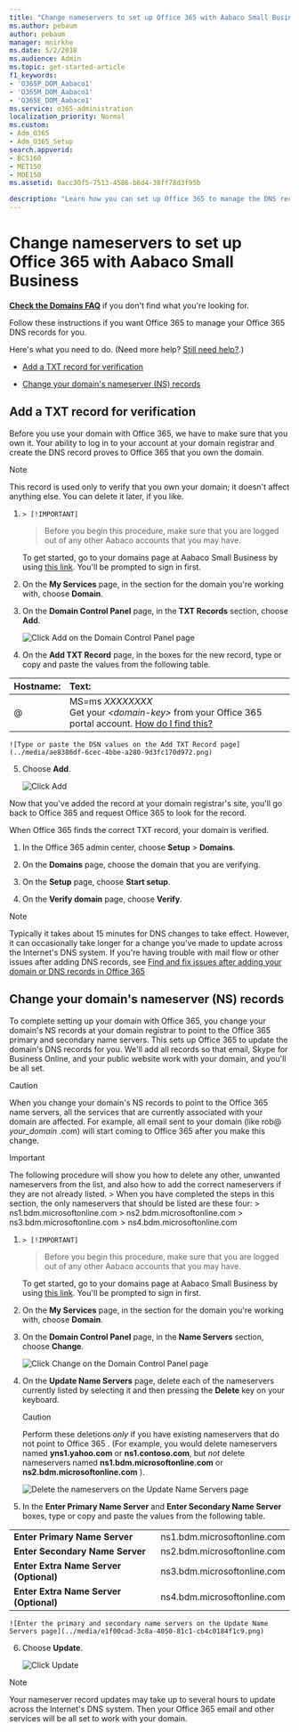 ```yaml
---
title: "Change nameservers to set up Office 365 with Aabaco Small Business"
ms.author: pebaum
author: pebaum
manager: mnirkhe
ms.date: 5/2/2018
ms.audience: Admin
ms.topic: get-started-article
f1_keywords:
- 'O365P_DOM_Aabaco1'
- 'O365M_DOM_Aabaco1'
- 'O365E_DOM_Aabaco1'
ms.service: o365-administration
localization_priority: Normal
ms.custom:
- Adm_O365
- Adm_O365_Setup
search.appverid:
- BCS160
- MET150
- MOE150
ms.assetid: 0acc30f5-7513-4586-b6d4-38ff78d3f95b

description: "Learn how you can set up Office 365 to manage the DNS records of your custom domain with Aabaco Small Business."
---
```


# Change nameservers to set up Office 365 with Aabaco Small Business

 **[Check the Domains FAQ](../setup/domains-faq.md)** if you don't find what you're looking for. 
  
Follow these instructions if you want Office 365 to manage your Office 365 DNS records for you.
  
Here's what you need to do. (Need more help? [Still need help?](change-nameservers-at-yahoo-small-business.md#BKMK_NeedHelp).)
  
- [Add a TXT record for verification](change-nameservers-at-aabaco-small-business.md#BKMK_verify)
    
- [Change your domain's nameserver (NS) records](change-nameservers-at-aabaco-small-business.md#BKMK_nameservers)
    
## Add a TXT record for verification
<a name="BKMK_verify"> </a>

Before you use your domain with Office 365, we have to make sure that you own it. Your ability to log in to your account at your domain registrar and create the DNS record proves to Office 365 that you own the domain.
  
> [!NOTE]
> This record is used only to verify that you own your domain; it doesn't affect anything else. You can delete it later, if you like. 
  
1.     > [!IMPORTANT]
    > Before you begin this procedure, make sure that you are logged out of any other Aabaco accounts that you may have. 
  
    To get started, go to your domains page at Aabaco Small Business by using [this link](https://www.luminate.com/services/). You'll be prompted to sign in first.
    
2. On the **My Services** page, in the section for the domain you're working with, choose **Domain**.
    
3. On the **Domain Control Panel** page, in the **TXT Records** section, choose **Add**.
    
    ![Click Add on the Domain Control Panel page](../media/b5814c15-3457-4e72-b2d8-5ee1622d8f83.png)
  
4. On the **Add TXT Record** page, in the boxes for the new record, type or copy and paste the values from the following table. 
    
|**Hostname:**|**Text:**|
|:-----|:-----|
|@  <br/> |MS=ms *XXXXXXXX*  <br/> Get your  *\<domain-key\>*  from your Office 365 portal account.           [How do I find this?](../get-help-with-domains/information-for-dns-records.md) <br/> |
   
    ![Type or paste the DSN values on the Add TXT Record page](../media/ae8386df-6cec-4bbe-a280-9d3fc170d972.png)
  
5. Choose **Add**.
    
    ![Click Add](../media/3fa1c496-a07d-46c2-babd-027aa8c276ac.png)
  
Now that you've added the record at your domain registrar's site, you'll go back to Office 365 and request Office 365 to look for the record.
  
When Office 365 finds the correct TXT record, your domain is verified.
  
1. In the Office 365 admin center, choose **Setup** \> **Domains**.
    
2. On the **Domains** page, choose the domain that you are verifying. 
    
3. On the **Setup** page, choose **Start setup**.
    
4. On the **Verify domain** page, choose **Verify**.
    
> [!NOTE]
> Typically it takes about 15 minutes for DNS changes to take effect. However, it can occasionally take longer for a change you've made to update across the Internet's DNS system. If you're having trouble with mail flow or other issues after adding DNS records, see [Find and fix issues after adding your domain or DNS records in Office 365](../get-help-with-domains/find-and-fix-issues.md)
  
## Change your domain's nameserver (NS) records
<a name="BKMK_nameservers"> </a>

To complete setting up your domain with Office 365, you change your domain's NS records at your domain registrar to point to the Office 365 primary and secondary name servers. This sets up Office 365 to update the domain's DNS records for you. We'll add all records so that email, Skype for Business Online, and your public website work with your domain, and you'll be all set.
  
> [!CAUTION]
> When you change your domain's NS records to point to the Office 365 name servers, all the services that are currently associated with your domain are affected. For example, all email sent to your domain (like rob@ *your_domain*  .com) will start coming to Office 365 after you make this change. 
  
> [!IMPORTANT]
>  The following procedure will show you how to delete any other, unwanted nameservers from the list, and also how to add the correct nameservers if they are not already listed. >  When you have completed the steps in this section, the only nameservers that should be listed are these four: >  ns1.bdm.microsoftonline.com >  ns2.bdm.microsoftonline.com >  ns3.bdm.microsoftonline.com >  ns4.bdm.microsoftonline.com 
  
1.     > [!IMPORTANT]
    > Before you begin this procedure, make sure that you are logged out of any other Aabaco accounts that you may have. 
  
    To get started, go to your domains page at Aabaco Small Business by using [this link](https://www.luminate.com/services/). You'll be prompted to sign in first.
    
2. On the **My Services** page, in the section for the domain you're working with, choose **Domain**.
    
3. On the **Domain Control Panel** page, in the **Name Servers** section, choose **Change**.
    
    ![Click Change on the Domain Control Panel page](../media/6d77c451-0614-4717-be58-46884491ef9e.png)
  
4. On the **Update Name Servers** page, delete each of the nameservers currently listed by selecting it and then pressing the **Delete** key on your keyboard. 
    
    > [!CAUTION]
    > Perform these deletions  *only*  if you have existing nameservers that do not point to Office 365 . (For example, you would delete nameservers named **yns1.yahoo.com** or **ns1.contoso.com**, but  *not*  delete nameservers named **ns1.bdm.microsoftonline.com** or **ns2.bdm.microsoftonline.com** ). 
  
    ![Delete the nameservers on the Update Name Servers page](../media/46997847-099d-49c4-a07b-f1e0f09ff407.png)
  
5. In the **Enter Primary Name Server** and **Enter Secondary Name Server** boxes, type or copy and paste the values from the following table. 
    
|||
|:-----|:-----|
|**Enter Primary Name Server** <br/> |ns1.bdm.microsoftonline.com  <br/> |
|**Enter Secondary Name Server** <br/> |ns2.bdm.microsoftonline.com  <br/> |
|**Enter Extra Name Server (Optional)** <br/> |ns3.bdm.microsoftonline.com  <br/> |
|**Enter Extra Name Server (Optional)** <br/> |ns4.bdm.microsoftonline.com  <br/> |
   
    ![Enter the primary and secondary name servers on the Update Name Servers page](../media/e1f00cad-3c8a-4050-81c1-cb4c0184f1c9.png)
  
6. Choose **Update**.
    
    ![Click Update](../media/7fbb73fd-4a33-4ff4-ab14-760abc70ad31.png)
  
> [!NOTE]
> Your nameserver record updates may take up to several hours to update across the Internet's DNS system. Then your Office 365 email and other services will be all set to work with your domain. 
  

